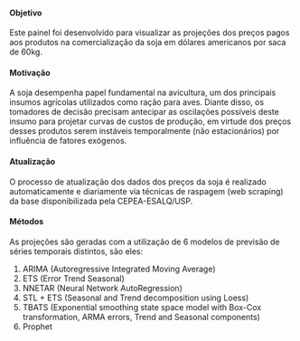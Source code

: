 #### Objetivo

Este painel foi desenvolvido para visualizar as projeções dos preços pagos aos produtos na comercialização da soja em dólares americanos por saca de 60kg.

#### Motivação

A soja desempenha papel fundamental na avicultura, um dos principais insumos agrícolas utilizados como ração para aves. Diante disso, os tomadores de decisão precisam antecipar as oscilações possíveis deste insumo para projetar curvas de custos de produção, em virtude dos preços desses produtos serem instáveis temporalmente (não estacionários) por influência de fatores exógenos.

#### Atualização

O processo de atualização dos dados dos preços da soja é realizado automaticamente e diariamente via técnicas de raspagem (web scraping) da base disponibilizada pela CEPEA-ESALQ/USP. 

#### Métodos

As projeções são geradas com a utilização de 6 modelos de previsão de séries temporais distintos, são eles:

1. ARIMA (Autoregressive Integrated Moving Average)
2. ETS (Error Trend Seasonal)
3. NNETAR (Neural Network AutoRegression)
4. STL + ETS (Seasonal and Trend decomposition using Loess)
5. TBATS (Exponential smoothing state space model with Box-Cox transformation, ARMA errors, Trend and Seasonal components)
6. Prophet